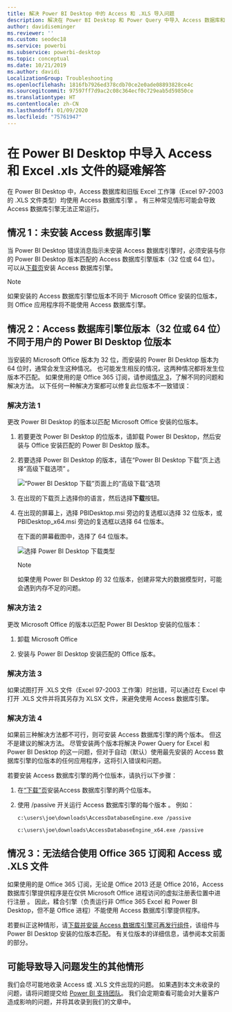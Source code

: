 ```yaml
---
title: 解决 Power BI Desktop 中的 Access 和 .XLS 导入问题
description: 解决在 Power BI Desktop 和 Power Query 中导入 Access 数据库和 .XLS 电子表格出现的问题
author: davidiseminger
ms.reviewer: ''
ms.custom: seodec18
ms.service: powerbi
ms.subservice: powerbi-desktop
ms.topic: conceptual
ms.date: 10/21/2019
ms.author: davidi
LocalizationGroup: Troubleshooting
ms.openlocfilehash: 1816fb7926ed378cdb70ce2e0ade08893828ce4c
ms.sourcegitcommit: 97597ff7d9ac2c08c364ecf0c729eab5d59850ce
ms.translationtype: HT
ms.contentlocale: zh-CN
ms.lasthandoff: 01/09/2020
ms.locfileid: "75761947"
---
```

# <a name="troubleshoot-importing-access-and-excel-xls-files-in-power-bi-desktop"></a>在 Power BI Desktop 中导入 Access 和 Excel .xls 文件的疑难解答

在 Power BI Desktop 中，Access 数据库和旧版 Excel 工作簿（Excel 97-2003 的 .XLS 文件类型）均使用 Access 数据库引擎  。 有三种常见情形可能会导致 Access 数据库引擎无法正常运行。

## <a name="situation-1-no-access-database-engine-is-installed"></a>情况 1：未安装 Access 数据库引擎

当 Power BI Desktop 错误消息指示未安装 Access 数据库引擎时，必须安装与你的 Power BI Desktop 版本匹配的 Access 数据库引擎版本（32 位或 64 位）。 可以从[下载页](https://www.microsoft.com/download/details.aspx?id=13255)安装 Access 数据库引擎。

>[!NOTE]
>如果安装的 Access 数据库引擎位版本不同于 Microsoft Office 安装的位版本，则 Office 应用程序将不能使用 Access 数据库引擎。

## <a name="situation-2-the-access-database-engine-bit-version-32-bit-or-64-bit-is-different-from-your-power-bi-desktop-bit-version"></a>情况 2：Access 数据库引擎位版本（32 位或 64 位）不同于用户的 Power BI Desktop 位版本

当安装的 Microsoft Office 版本为 32 位，而安装的 Power BI Desktop 版本为 64 位时，通常会发生这种情况。 也可能发生相反的情况，这两种情况都将发生位版本不匹配。 如果使用的是 Office 365 订阅，请参阅[情况 3](#situation-3-trouble-using-access-or-xls-files-with-an-office-365-subscription)，了解不同的问题和解决方法。 以下任何一种解决方案都可以修复此位版本不一致错误：

### <a name="solution-1"></a>解决方法 1

更改 Power BI Desktop 的版本以匹配 Microsoft Office 安装的位版本。 

1. 若要更改 Power BI Desktop 的位版本，请卸载 Power BI Desktop，然后安装与 Office 安装匹配的 Power BI Desktop 版本。 

1. 若要选择 Power BI Desktop 的版本，请在“Power BI Desktop 下载”页上选择“高级下载选项”  。
   
   ![“Power BI Desktop 下载”页面上的“高级下载”选项](media/desktop-access-database-errors/desktop-access-errors-1.png)
   
1. 在出现的下载页上选择你的语言，然后选择**下载**按钮。 
 
1. 在出现的屏幕上，选择 PBIDesktop.msi 旁边的复选框以选择 32 位版本，或 PBIDesktop_x64.msi 旁边的复选框以选择 64 位版本。 

   在下面的屏幕截图中，选择了 64 位版本。
   
   ![选择 Power BI Desktop 下载类型](media/desktop-access-database-errors/desktop-access-errors-2.png)
   
   >[!NOTE]
   >如果使用 Power BI Desktop 的 32 位版本，创建非常大的数据模型时，可能会遇到内存不足的问题。

### <a name="solution-2"></a>解决方法 2

更改 Microsoft Office 的版本以匹配 Power BI Desktop 安装的位版本：

1. 卸载 Microsoft Office

2. 安装与 Power BI Desktop 安装匹配的 Office 版本。

### <a name="solution-3"></a>解决方法 3

如果试图打开 .XLS 文件（Excel 97-2003 工作簿）时出错，可以通过在 Excel 中打开 .XLS 文件并将其另存为 XLSX 文件，来避免使用 Access 数据库引擎。

### <a name="solution-4"></a>解决方法 4

如果前三种解决方法都不可行，则可安装 Access 数据库引擎的两个版本。 但这不是建议的解决方法。 尽管安装两个版本将解决 Power Query for Excel 和 Power BI Desktop 的这一问题，但对于自动（默认）使用最先安装的 Access 数据库引擎的位版本的任何应用程序，这将引入错误和问题。 

若要安装 Access 数据库引擎的两个位版本，请执行以下步骤：

1. 在[“下载”页](https://www.microsoft.com/download/details.aspx?id=13255)安装Access 数据库引擎的两个位版本。 

1. 使用 /passive 开关运行 Access 数据库引擎的每个版本  。 例如：
   
       c:\users\joe\downloads\AccessDatabaseEngine.exe /passive
   
       c:\users\joe\downloads\AccessDatabaseEngine_x64.exe /passive

## <a name="situation-3-trouble-using-access-or-xls-files-with-an-office-365-subscription"></a>情况 3：无法结合使用 Office 365 订阅和 Access 或 .XLS 文件

如果使用的是 Office 365 订阅，无论是 Office 2013 还是 Office 2016，Access 数据库引擎提供程序是在仅供 Microsoft Office 进程访问的虚拟注册表位置中进行注册    。 因此，糅合引擎（负责运行非 Office 365 Excel 和 Power BI Desktop，但不是 Office 进程）不能使用 Access 数据库引擎提供程序。

若要纠正这种情形，请[下载并安装 Access 数据库引擎可再发行组件](https://www.microsoft.com/download/details.aspx?id=13255)，该组件与 Power BI Desktop 安装的位版本匹配。 有关位版本的详细信息，请参阅本文前面的部分。

## <a name="other-situations-that-can-cause-import-issues"></a>可能导致导入问题发生的其他情形

我们会尽可能地收录 Access 或 .XLS 文件出现的问题。 如果遇到本文未收录的问题，请将问题提交给 [Power BI 支持团队](https://powerbi.microsoft.com/support/)。 我们会定期查看可能会对大量客户造成影响的问题，并将其收录到我们的文章中。

